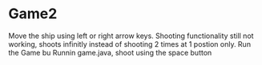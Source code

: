 # Game2
Move the ship using left or right arrow keys.
Shooting functionality still not working, shoots infinitly instead of shooting 2 times at 1 postion only.
Run the Game bu Runnin game.java, shoot using the space button
